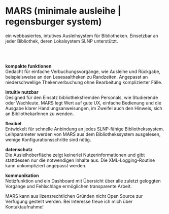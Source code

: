 # MARS (minimale ausleihe | regensburger system)
ein webbasiertes, intutives Ausleihsystem für Bibliotheken. Einsetzbar an jeder Bibliothek, deren Lokalsystem SLNP unterstützt.

<br><br>

<b>kompakte funktionen</b><br>
Gedacht für einfache Verbuchungsvorgänge, wie Ausleihe und Rückgabe, beispielsweise an den Lesesaaltheken zu Randzeiten. Angepasst an niederschwellige Thekenverbuchung ohne Bearbeitung komplizierter Fälle.

<b>intuitiv nutzbar</b><br>
Designed für den Einsatz bibliotheksfremden Personals, wie Studierende oder Wachleute. MARS legt Wert auf gute UX, einfache Bedienung und die Ausgabe klarer Handlungsanweisungen, im Zweifel auch den Hinweis, sich an BibliothekarInnen zu wenden.

<b>flexibel</b><br>
Entwickelt für schnelle Anbindung an jedes SLNP-fähige Bibliothekssystem. Leihparameter werden von MARS aus dem Bibliothekssystem ausgelesen, wenige Konfigurationsschritte sind nötig.

<b>datenschutz</b><br>
Die Ausleihoberfläche zeigt keinerlei Nutzerinformationen und gibt stattdessen nur die notwendigen Inhalte aus. Die XML-Logging-Routine kann unkompliziert angepasst werden.

<b>kommunikation</b><br>
Notizfunktion und ein Dashboard mit Übersicht über alle zuletzt geloggten Vorgänge und Fehlschläge ermöglichen transparente Arbeit.



MARS kann aus lizenzrechtlichen Gründen nicht Open Source zur Verfügung gestellt werden. Bei Interesse freue ich mich über Kontaktaufnahme!





